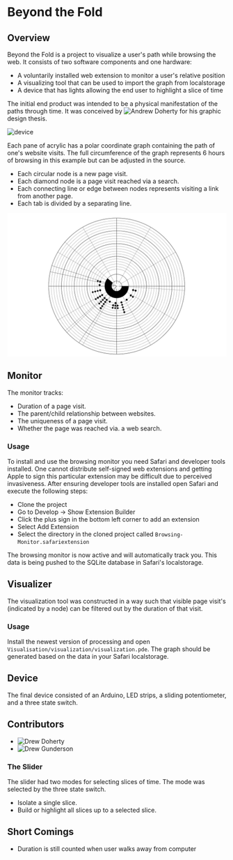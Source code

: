 # Beyond the Fold

## Overview

Beyond the Fold is a project to visualize a user's path while browsing
the web. It consists of two software components and one hardware:

- A voluntarily installed web extension to monitor a user's relative position
- A visualizing tool that can be used to import the graph from localstorage
- A device that has lights allowing the end user to highlight a slice of time

The initial end product was intended to be a physical manifestation of
the paths through time. It was conceived by ![Andrew Doherty](https://github.com/andrewcdoh)
for his graphic design thesis.

![device](https://github.com/BeyondTheFold/Beyond-the-Fold/blob/master/Images/image-1.jpg)

Each pane of acrylic has a polar coordinate graph containing the path of one's website
visits. The full circumference of the graph represents 6 hours of browsing in this
example but can be adjusted in the source. 

- Each circular node is a new page visit.
- Each diamond node is a page visit reached via a search.
- Each connecting line or edge between nodes represents visiting a link from another page.
- Each tab is divided by a separating line.

![graph](https://github.com/BeyondTheFold/Beyond-the-Fold/blob/master/Images/image-20.jpg)

## Monitor

The monitor tracks:
- Duration of a page visit.
- The parent/child relationship between websites.
- The uniqueness of a page visit.
- Whether the page was reached via. a web search.

### Usage

To install and use the browsing monitor you need Safari and developer tools installed.
One cannot distribute self-signed web extensions and getting Apple to sign this
particular extension may be difficult due to perceived invasiveness. After
ensuring developer tools are installed open Safari and execute the following steps:

- Clone the project
- Go to Develop -> Show Extension Builder
- Click the plus sign in the bottom left corner to add an extension
- Select Add Extension 
- Select the directory in the cloned project called `Browsing-Monitor.safariextension`

The browsing monitor is now active and will automatically track you. This data
is being pushed to the SQLite database in Safari's localstorage.

## Visualizer

The visualization tool was constructed in a way such that visible page visit's 
(indicated by a node) can be filtered out by the duration of that visit.

### Usage

Install the newest version of processing and open 
`Visualisation/visualization/visualization.pde`. 
The graph should be generated based on the data in your Safari localstorage. 

## Device

The final device consisted of an Arduino, LED strips, a sliding potentiometer,
and a three state switch.

## Contributors

- ![Drew Doherty](https://github.com/andrewcdoh)
- ![Drew Gunderson](https://github.com/drewgun)

### The Slider

The slider had two modes for selecting slices of time. The mode was selected
by the three state switch.

- Isolate a single slice.
- Build or highlight all slices up to a selected slice.

## Short Comings
- Duration is still counted when user walks away from computer

